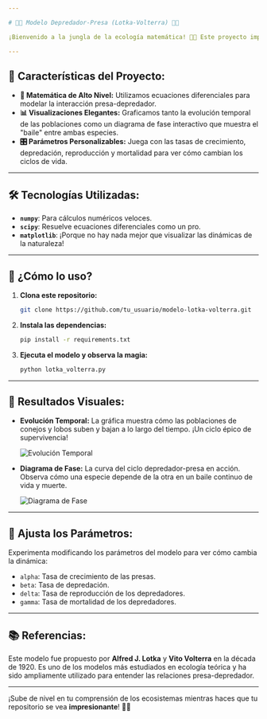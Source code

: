 ```yaml
---

# 🦊🐰 Modelo Depredador-Presa (Lotka-Volterra) 🐺🌿

¡Bienvenido a la jungla de la ecología matemática! 🌲🌾 Este proyecto implementa el **clásico Modelo de Lotka-Volterra**, que describe la eterna batalla entre presas (conejos 🐇) y depredadores (lobos 🐺). A través de ecuaciones diferenciales, este modelo muestra cómo las poblaciones de ambas especies oscilan y se interrelacionan con el tiempo, dando lugar a comportamientos fascinantes. ¡Pon a prueba tu instinto depredador o escapa como una presa ágil!

---
```


## 🚀 Características del Proyecto:

- **🔢 Matemática de Alto Nivel:** Utilizamos ecuaciones diferenciales para modelar la interacción presa-depredador.
- **📊 Visualizaciones Elegantes:** Graficamos tanto la evolución temporal de las poblaciones como un diagrama de fase interactivo que muestra el "baile" entre ambas especies.
- **🎛️ Parámetros Personalizables:** Juega con las tasas de crecimiento, depredación, reproducción y mortalidad para ver cómo cambian los ciclos de vida.

---

## 🛠️ Tecnologías Utilizadas:

- **`numpy`**: Para cálculos numéricos veloces.
- **`scipy`**: Resuelve ecuaciones diferenciales como un pro.
- **`matplotlib`**: ¡Porque no hay nada mejor que visualizar las dinámicas de la naturaleza!

---

## 🌟 ¿Cómo lo uso?

1. **Clona este repositorio:**
   ```bash
   git clone https://github.com/tu_usuario/modelo-lotka-volterra.git
   ```

2. **Instala las dependencias:**
   ```bash
   pip install -r requirements.txt
   ```

3. **Ejecuta el modelo y observa la magia:**
   ```bash
   python lotka_volterra.py
   ```

---

## 🎨 Resultados Visuales:

- **Evolución Temporal:** La gráfica muestra cómo las poblaciones de conejos y lobos suben y bajan a lo largo del tiempo. ¡Un ciclo épico de supervivencia!
  
  ![Evolución Temporal](ruta/a/tu_imagen_temporal.png)
  
- **Diagrama de Fase:** La curva del ciclo depredador-presa en acción. Observa cómo una especie depende de la otra en un baile continuo de vida y muerte.
  
  ![Diagrama de Fase](ruta/a/tu_imagen_fase.png)

---

## 🔧 Ajusta los Parámetros:

Experimenta modificando los parámetros del modelo para ver cómo cambia la dinámica:

- `alpha`: Tasa de crecimiento de las presas.
- `beta`: Tasa de depredación.
- `delta`: Tasa de reproducción de los depredadores.
- `gamma`: Tasa de mortalidad de los depredadores.

---

## 📚 Referencias:

Este modelo fue propuesto por **Alfred J. Lotka** y **Vito Volterra** en la década de 1920. Es uno de los modelos más estudiados en ecología teórica y ha sido ampliamente utilizado para entender las relaciones presa-depredador.

---

¡Sube de nivel en tu comprensión de los ecosistemas mientras haces que tu repositorio se vea **impresionante**! 🐾✨
